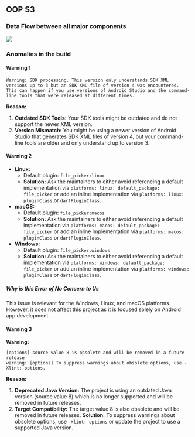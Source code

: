 ## OOP S3

### Data Flow between all major components
[![](https://mermaid.ink/img/pako:eNqNU8mS2jAQ_RWVTkkVTOEFz-BDqsBmCAcSwnKJzUGxG6OKLbkkOcX675E3PBQ5RKdWd7-n14suOOIxYBcnguQHtPFDhvQZB9u5i5b-O9rmKSfxDvX7X65LGv0unVc0CcrYGsQfGoGLpkclSKTQBo5qVzNMKsT3XNGMniGuQlfkBRtBmEyJopx1-NYJSHE0ZUlK5aHh8Sqee0JLNF7OjWB8LgTcwVy0hA20zPk32g9W4xmasxiO5YtLyiDirMX5FcjnUZEBU2ju95rUbySDK5oG3oFoN1Mg9iQC9KMAcUJLwSOQkrKkoZlWNFsJos6oRJtBiL1CKp6VN7QCTSzQJ0GSvrQQZ6J2RDz7HOKuDrPiWoHMOZOlho9NXkMKUVncO00BLUCRmChyRTM9RORTmafkVM2y1P8gbq1f0wApSaJJv9aFrSMBwFppTVRqXI2Uxa96V0Ks6T2eaUm6TTLEdbxS3JnTzpzVpuatjSe-roVoweMihQfSSWd6nel_IH0i1HsJgpG0bOGjwP9Yn7b1wdO8dk9v3kdUL0qzZSHDPZyByAiN9Re7lLkhVgfIIMSuNmPYkyJVpbKbTiWF4usTi7CrRAE9LHiRHLC7J6nUtyLXYwWfEl1d1qbkhP3k_H6FmOpCFvWXrn52lYLdCz5it29ZL0PTGtlDc-CYtmWZTg-ftH84ejFMxx4NnMHrqzN8G916-FzRGi-OYdvmyDAMy7HfbNO-_QVuNU3L?type=png)](https://mermaid.live/edit#pako:eNqNU8mS2jAQ_RWVTkkVTOEFz-BDqsBmCAcSwnKJzUGxG6OKLbkkOcX675E3PBQ5RKdWd7-n14suOOIxYBcnguQHtPFDhvQZB9u5i5b-O9rmKSfxDvX7X65LGv0unVc0CcrYGsQfGoGLpkclSKTQBo5qVzNMKsT3XNGMniGuQlfkBRtBmEyJopx1-NYJSHE0ZUlK5aHh8Sqee0JLNF7OjWB8LgTcwVy0hA20zPk32g9W4xmasxiO5YtLyiDirMX5FcjnUZEBU2ju95rUbySDK5oG3oFoN1Mg9iQC9KMAcUJLwSOQkrKkoZlWNFsJos6oRJtBiL1CKp6VN7QCTSzQJ0GSvrQQZ6J2RDz7HOKuDrPiWoHMOZOlho9NXkMKUVncO00BLUCRmChyRTM9RORTmafkVM2y1P8gbq1f0wApSaJJv9aFrSMBwFppTVRqXI2Uxa96V0Ks6T2eaUm6TTLEdbxS3JnTzpzVpuatjSe-roVoweMihQfSSWd6nel_IH0i1HsJgpG0bOGjwP9Yn7b1wdO8dk9v3kdUL0qzZSHDPZyByAiN9Re7lLkhVgfIIMSuNmPYkyJVpbKbTiWF4usTi7CrRAE9LHiRHLC7J6nUtyLXYwWfEl1d1qbkhP3k_H6FmOpCFvWXrn52lYLdCz5it29ZL0PTGtlDc-CYtmWZTg-ftH84ejFMxx4NnMHrqzN8G916-FzRGi-OYdvmyDAMy7HfbNO-_QVuNU3L)

### Anomalies in the build

#### Warning 1

```
Warning: SDK processing. This version only understands SDK XML versions up to 3 but an SDK XML file of version 4 was encountered. This can happen if you use versions of Android Studio and the command-line tools that were released at different times.
```

**Reason:**

1. **Outdated SDK Tools:** Your SDK tools might be outdated and do not support the newer XML version.
2. **Version Mismatch:** You might be using a newer version of Android Studio that generates SDK XML files of version 4, but your command-line tools are older and only understand up to version 3.

#### Warning 2

-   **Linux:**
    -   Default plugin: `file_picker:linux`
    -   **Solution:** Ask the maintainers to either avoid referencing a default implementation via `platforms: linux: default_package: file_picker` or add an inline implementation via `platforms: linux: pluginClass` or `dartPluginClass`.
-   **macOS:**
    -   Default plugin: `file_picker:macos`
    -   **Solution:** Ask the maintainers to either avoid referencing a default implementation via `platforms: macos: default_package: file_picker` or add an inline implementation via `platforms: macos: pluginClass` or `dartPluginClass`.
-   **Windows:**
    -   Default plugin: `file_picker:windows`
    -   **Solution:** Ask the maintainers to either avoid referencing a default implementation via `platforms: windows: default_package: file_picker` or add an inline implementation via `platforms: windows: pluginClass` or `dartPluginClass`.

##### Why is this Error of No Concern to Us

This issue is relevant for the Windows, Linux, and macOS platforms. However, it does not affect this project as it is focused solely on Android app development.

#### Warning 3

**Warning:**

```
[options] source value 8 is obsolete and will be removed in a future release
warning: [options] To suppress warnings about obsolete options, use -Xlint:-options.
```

**Reason:**

1. **Deprecated Java Version:** The project is using an outdated Java version (source value 8) which is no longer supported and will be removed in future releases.
2. **Target Compatibility:** The target value 8 is also obsolete and will be removed in future releases.
   **Solution:** To suppress warnings about obsolete options, use `-Xlint:-options` or update the project to use a supported Java version.





